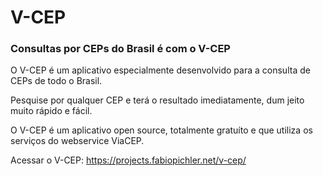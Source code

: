 # V-CEP
### Consultas por CEPs do Brasil é com o V-CEP

O V-CEP é um aplicativo especialmente desenvolvido para a consulta de CEPs de todo o Brasil.

Pesquise por qualquer CEP e terá o resultado imediatamente, dum jeito muito rápido e fácil.

O V-CEP é um aplicativo open source, totalmente gratuíto e que utiliza os serviços do webservice ViaCEP.

Acessar o V-CEP: https://projects.fabiopichler.net/v-cep/
